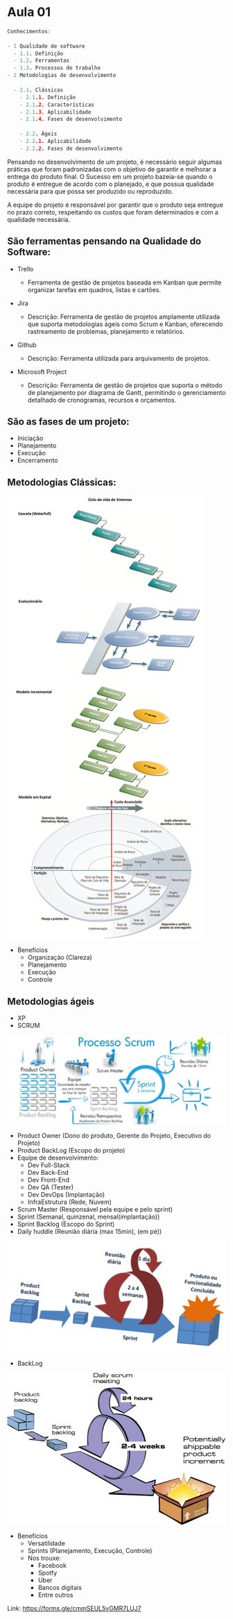 # Aula 01

```C
Conhecimentos:

- 1 Qualidade de software
  - 1.1. Definição
  - 1.2. Ferramentas
  - 1.3. Processos de trabalho
- 2 Metodologias de desenvolvimento

  - 2.1. Clássicas
    - 2.1.1. Definição
    - 2.1.2. Características
    - 2.1.3. Aplicabilidade
    - 2.1.4. Fases de desenvolvimento

    - 2.2. Ágeis
    - 2.2.1. Aplicabilidade
    - 2.2.2. Fases de desenvolvimento
```

Pensando no desenvolvimento de um projeto, é necessário seguir algumas práticas que foram padronizadas com o objetivo de garantir e melhorar a entrega do produto final. O Sucesso em um projeto bazeia-se quando o produto é entregue de acordo com o planejado, e que possua qualidade necessária para que possa ser produzido ou reproduzido.

A equipe do projeto é responsável por garantir que o produto seja entregue no prazo correto, respeitando os custos que foram determinados e com a qualidade necessária.

## São ferramentas pensando na Qualidade do Software:

* Trello
    * Ferramenta de gestão de projetos baseada em Kanban que permite organizar tarefas em quadros, listas e cartões.

* Jira
    * Descrição: Ferramenta de gestão de projetos amplamente utilizada que suporta metodologias ágeis como Scrum e Kanban, oferecendo rastreamento de problemas, planejamento e relatórios.

* Github
    * Descrição: Ferramenta utilizada para arquivamento de projetos.

* Microsoft Project
    * Descrição: Ferramenta de gestão de projetos que suporta o método de planejamento por diagrama de Gantt, permitindo o gerenciamento detalhado de cronogramas, recursos e orçamentos.

## São as fases de um projeto:

* Iniciação
* Planejamento
* Execução
* Encerramento

## Metodologias Clássicas:
![](scrum4.png)
- Benefícios
	- Organização (Clareza)
	- Planejamento
	- Execução
	- Controle

## Metodologias ágeis
- XP
- SCRUM

![](scrum1.png)

- Product Owner (Dono do produto, Gerente do Projeto, Executivo do Projeto)
- Product BackLog (Escopo do projeto)
- Equipe de desenvolvimento:
	- Dev Full-Stack
	- Dev Back-End
	- Dev Front-End
	- Dev QA (Tester)
	- Dev DevOps (Implantação)
	- InfraEstrutura (Rede, Nuvem)
- Scrum Master (Responsável pela equipe e pelo sprint)
- Sprint (Semanal, quinzenal, mensal(implantação))
- Sprint Backlog (Escopo do Sprint)
- Daily huddle (Reunião diária (max 15min), (em pé))

![](scrum2.png)

- BackLog

![](scrum3.png) 

- Benefícios
	- Versatilidade
	- Sprints (Planejamento, Execução, Controle)
	- Nos trouxe:
		- Facebook
		- Spotfy
		- Uber
		- Bancos digitais
		- Entre outros

Link: https://forms.gle/cmmSEUL5vGMR7LUJ7
